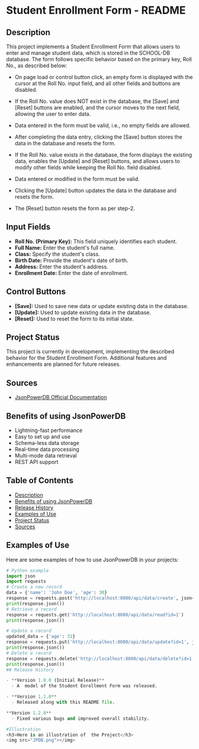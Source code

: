 # Student Enrollment Form - README

## Description

This project implements a Student Enrollment Form that allows users to enter and manage student data, which is stored in the SCHOOL-DB database. The form follows specific behavior based on the primary key, Roll No., as described below:

- On page load or control button click, an empty form is displayed with the cursor at the Roll No. input field, and all other fields and buttons are disabled.

- If the Roll No. value does NOT exist in the database, the [Save] and [Reset] buttons are enabled, and the cursor moves to the next field, allowing the user to enter data.

- Data entered in the form must be valid, i.e., no empty fields are allowed.

- After completing the data entry, clicking the [Save] button stores the data in the database and resets the form.

- If the Roll No. value exists in the database, the form displays the existing data, enables the [Update] and [Reset] buttons, and allows users to modify other fields while keeping the Roll No. field disabled.

- Data entered or modified in the form must be valid.

- Clicking the [Update] button updates the data in the database and resets the form.

- The [Reset] button resets the form as per step-2.

## Input Fields

- **Roll No. (Primary Key):** This field uniquely identifies each student.
- **Full Name:** Enter the student's full name.
- **Class:** Specify the student's class.
- **Birth Date:** Provide the student's date of birth.
- **Address:** Enter the student's address.
- **Enrollment Date:** Enter the date of enrollment.

## Control Buttons

- **[Save]:** Used to save new data or update existing data in the database.
- **[Update]:** Used to update existing data in the database.
- **[Reset]:** Used to reset the form to its initial state.

## Project Status

This project is currently in development, implementing the described behavior for the Student Enrollment Form. Additional features and enhancements are planned for future releases.

## Sources

- [JsonPowerDB Official Documentation](https://jsonpowerdb.com/)

## Benefits of using JsonPowerDB

- Lightning-fast performance
- Easy to set up and use
- Schema-less data storage
- Real-time data processing
- Multi-mode data retrieval
- REST API support

## Table of Contents

- [Description](#description)
- [Benefits of using JsonPowerDB](#benefits-of-using-jsonpowerdb)
- [Release History](#release-history)
- [Examples of Use](#examples-of-use)
- [Project Status](#project-status)
- [Sources](#sources)

## Examples of Use

Here are some examples of how to use JsonPowerDB in your projects:

```python
# Python example
import json
import requests
# Create a new record
data = {'name': 'John Doe', 'age': 30}
response = requests.post('http://localhost:8080/api/data/create', json=data)
print(response.json())
# Retrieve a record
response = requests.get('http://localhost:8080/api/data/read?id=1')
print(response.json())

# Update a record
updated_data = {'age': 31}
response = requests.put('http://localhost:8080/api/data/update?id=1', json=updated_data)
print(response.json())
# Delete a record
response = requests.delete('http://localhost:8080/api/data/delete?id=1')
print(response.json())
## Release History

- **Version 1.0.0 (Initial Release)**
  - A  model of the Student Enrollment Form was released.

- **Version 1.1.0**
  - Released along with this README file.

**Version 1.2.0**
  - Fixed various bugs and improved overall stability.

#Illustration
<h3>Here is an illustration of  the Project</h3>
<img src="JPDB.png"></img>